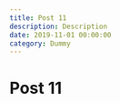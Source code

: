 ```yaml
---
title: Post 11
description: Description
date: 2019-11-01 00:00:00
category: Dummy
---
```


# Post 11
